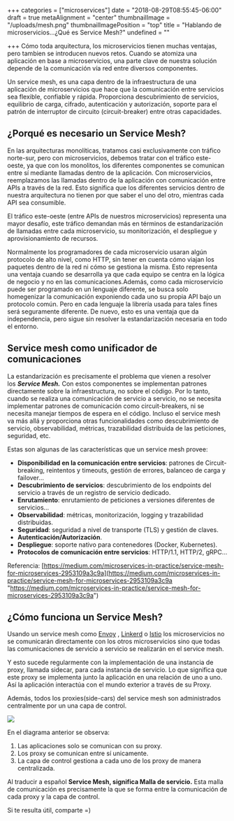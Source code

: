 +++
categories = ["microservices"]
date = "2018-08-29T08:55:45-06:00"
draft = true
metaAlignment = "center"
thumbnailImage = "/uploads/mesh.png"
thumbnailImagePosition = "top"
title = "Hablando de microservicios...¿Qué es Service Mesh?"
undefined = ""

+++
Cómo toda arquitectura, los microservicios tienen muchas ventajas, pero tambien se introducen nuevos retos. Cuando se atomiza una aplicación en base a microservicios, una parte clave de nuestra solución depende de la comunicación vía red entre diversos componentes.

Un service mesh,  es una capa dentro de la  infraestructura  de una aplicación de microservicios que hace que la comunicación entre servicios sea flexible, confiable y rápida. Proporciona descubrimiento de servicios, equilibrio de carga, cifrado, autenticación y autorización, soporte para el patrón de interruptor de circuito (circuit-breaker) entre otras capacidades.

## ¿Porqué es necesario un Service Mesh?

En las arquitecturas monolíticas, tratamos casi exclusivamente con tráfico norte-sur, pero con microservicios, debemos  tratar con el tráfico este-oeste, ya que con los monolitos, los diferentes componentes se comunican  entre sí  mediante llamadas dentro de la aplicación. Con microservicios,  reemplazamos las llamadas dentro de la aplicación con comunicación entre APIs a través de la red.  Esto significa que los diferentes servicios dentro de nuestra arquitectura no tienen por que saber el uno del otro, mientras cada  API sea consumible.

El tráfico este-oeste (entre APIs de nuestros microservicios) representa una mayor desafío, este tráfico demandan  más en términos de estandarización de llamadas entre cada microservicio, su  monitorización, el despliegue  y aprovisionamiento de recursos.

Normalmente los programadores de cada microservicio usaran algún protocolo de alto nivel, como  HTTP, sin tener en cuenta cómo viajan los paquetes dentro de  la red ni cómo se gestiona la misma. Esto representa una ventaja  cuando se desarrolla ya que cada equipo se centra en la lógica de negocio y no en las comunicaciones.Además, como cada microservicio puede ser programado en un lenguaje diferente, se busca solo homegenizar la comunicación exponiendo cada uno su propia API bajo un protocolo común. Pero en cada lenguaje la librería usada para tales fines será seguramente diferente. De nuevo, esto es una ventaja que da independencia, pero sigue sin resolver la estandarización necesaria en todo el entorno.

## Service mesh como unificador de comunicaciones

La estandarización  es precisamente el problema que vienen a resolver los **_Service Mesh._** Con estos componentes se implementan patrones directamente sobre la infraestructura, no sobre el código. Por lo tanto, cuando se realiza una comunicación de servicio a servicio, no se necesita implementar patrones de comunicación como circuit-breakers, ni se necesita manejar tiempos de espera en el código. Incluso el service mesh va más allá y proporciona otras funcionalidades  como descubrimiento de servicio, observabilidad, métricas, trazabilidad distribuida de las peticiones, seguridad, etc.

Estas son algunas de las características que un service mesh provee:

* **Disponibilidad en la comunicación entre servicios**: patrones de Circuit-breaking, reintentos y timeouts, gestión de errores, balanceo de carga y failover…
* **Descubrimiento de servicios**: descubrimiento de los endpoints del servicio a través de un registro de servicio dedicado.
* **Enrutamiento**: enrutamiento de peticiones a versiones diferentes de servicios…
* **Observabilidad**: métricas, monitorización, logging y trazabilidad distribuidas.
* **Seguridad**: seguridad a nivel de transporte (TLS) y gestión de claves.
* **Autenticación/Autorización**.
* **Despliegue**: soporte nativo para contenedores (Docker, Kubernetes).
* **Protocolos de comunicación entre servicios**: HTTP/1.1, HTTP/2, gRPC…

Referencia: [https://medium.com/microservices-in-practice/service-mesh-for-microservices-2953109a3c9a](https://medium.com/microservices-in-practice/service-mesh-for-microservices-2953109a3c9a "https://medium.com/microservices-in-practice/service-mesh-for-microservices-2953109a3c9a")

## ¿Cómo funciona un Service Mesh?

Usando un service mesh como [Envoy](https://www.envoyproxy.io/) , [Linkerd](https://linkerd.io/) o [Istio](https://istio.io/) los microservicios  no se comunicarán directamente con los otros microservicios sino que todas las comunicaciones de servicio a servicio se realizarán en  el service mesh. 

Y esto sucede regularmente con la implementación de una instancia de proxy, llamada sidecar, para cada instancia de servicio. Lo que significa que este proxy se implementa junto la aplicación en una relación de uno a uno. Así la aplicación interactúa con el mundo exterior a través de su Proxy.

Además, todos los proxies(side-cars) del service mesh  son administrados centralmente por un una capa de control. 

![](/uploads/Untitled.png)

En el diagrama anterior se observa: 

1. Las aplicaciones solo se comunican con su proxy. 
2. Los proxy se comunican entre sí unicamente.
3. La capa de control gestiona a cada uno de los proxy de manera centralizada.

Al traducir a español **Service Mesh, significa Malla de servicio.** Esta malla de comunicación es precisamente la que se forma entre la comunicación de cada proxy y la capa de control.

Si te resulta útil, comparte =)